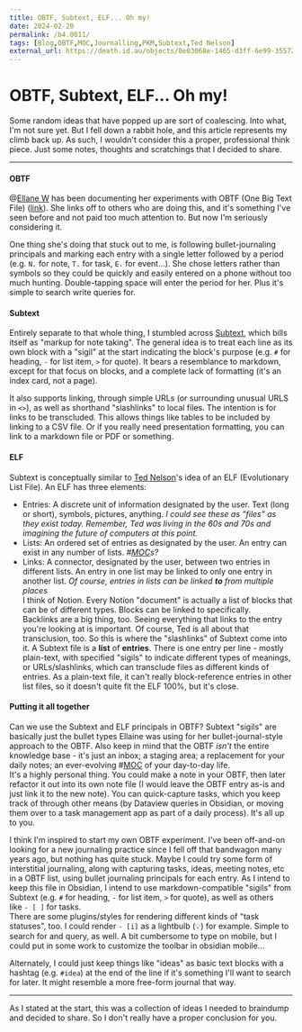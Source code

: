 ```yaml
---
title: OBTF, Subtext, ELF... Oh my!
date: 2024-02-20
permalink: /b4.0011/
tags: [Blog,OBTF,MOC,Journalling,PKM,Subtext,Ted Nelson]
external_url: https://death.id.au/objects/0e03068e-1465-d3ff-6e99-355724502149
---
```


# OBTF, Subtext, ELF... Oh my!

Some random ideas that have popped up are sort of coalescing. Into what, I'm not sure yet. But I fell down a rabbit hole, and this article represents my climb back up. As such, I wouldn't consider this a proper, professional think piece. Just some notes, thoughts and scratchings that I decided to share.

---

#### OBTF

  
@[Ellane W](https://pkm.social/users/ellane "Ellane W") has been documenting her experiments with OBTF (One Big Text File) ([link](https://www.blog.plaintextpaperless.com/i/141545358/the-one-big-text-file-experiment-has-begun)). She links off to others who are doing this, and it's something I've seen before and not paid too much attention to. But now I'm seriously considering it.

One thing she's doing that stuck out to me, is following bullet-journaling principals and marking each entry with a single letter followed by a period (e.g. `N.` for note, `T.` for task, `E.` for event...). She chose letters rather than symbols so they could be quickly and easily entered on a phone without too much hunting. Double-tapping space will enter the period for her. Plus it's simple to search write queries for.  

#### Subtext

  
Entirely separate to that whole thing, I stumbled across [Subtext](https://github.com/subconsciousnetwork/subtext), which bills itself as "markup for note taking". The general idea is to treat each line as its own block with a "sigil" at the start indicating the block's purpose (e.g. `#` for heading, `-` for list item, `>` for quote). It bears a resemblance to markdown, except for that focus on blocks, and a complete lack of formatting (it's an index card, not a page).

It also supports linking, through simple URLs (or surrounding unusual URLS in `<>`), as well as shorthand "slashlinks" to local files. The intention is for links to be transcluded. This allows things like tables to be included by linking to a CSV file. Or if you really need presentation formatting, you can link to a markdown file or PDF or something.  

#### ELF

  
Subtext is conceptually similar to [Ted Nelson](http://www.thetednelson.com/)'s idea of an ELF (Evolutionary List File). An ELF has three elements:  
- Entries: A discrete unit of information designated by the user. Text (long or short), symbols, pictures, anything. _I could see these as "files" as they exist today. Remember, Ted was living in the 60s and 70s and imagining the future of computers at this point._  
- Lists: An ordered set of entries as designated by the user. An entry can exist in any number of lists. _#[MOC](/tag/MOC)s?_  
- Links: A connector, designated by the user, between two entries in different lists. An entry in one list may be linked to only one entry in another list. _Of course, entries in lists can be linked **to** from multiple places_  
I think of Notion. Every Notion "document" is actually a list of blocks that can be of different types. Blocks can be linked to specifically.  
Backlinks are a big thing, too. Seeing everything that links to the entry you're looking at is important. Of course, Ted is all about that transclusion, too. So this is where the "slashlinks" of Subtext come into it. A Subtext file is a **list** of **entries**. There is one entry per line - mostly plain-text, with specified "sigils" to indicate different types of meanings, or URLs/slashlinks, which can transclude files as different kinds of entries. As a plain-text file, it can't really block-reference entries in other list files, so it doesn't quite fit the ELF 100%, but it's close.  

#### Putting it all together

  
Can we use the Subtext and ELF principals in OBTF? Subtext "sigils" are basically just the bullet types Ellaine was using for her bullet-journal-style approach to the OBTF. Also keep in mind that the OBTF _isn't_ the entire knowledge base - it's just an inbox; a staging area; a replacement for your daily notes; an ever-evolving #[MOC](/tag/MOC) of your day-to-day life.  
It's a highly personal thing. You could make a note in your OBTF, then later refactor it out into its own note file (I would leave the OBTF entry as-is and just link it to the new note). You can quick-capture tasks, which you keep track of through other means (by Dataview queries in Obsidian, or moving them over to a task management app as part of a daily process). It's all up to you.

I think I'm inspired to start my own OBTF experiment. I've been off-and-on looking for a new journaling practice since I fell off that bandwagon many years ago, but nothing has quite stuck. Maybe I could try some form of interstitial journaling, along with capturing tasks, ideas, meeting notes, etc in a OBTF list, using bullet journaling principals for each entry. As I intend to keep this file in Obsidian, I intend to use markdown-compatible "sigils" from Subtext (e.g. `#` for heading, `-` for list item, `>` for quote), as well as others like `- [ ]` for tasks.  
There are some plugins/styles for rendering different kinds of "task statuses", too. I could render `- [i]` as a lightbulb (💡) for example. Simple to search for and query, as well. A bit cumbersome to type on mobile, but I could put in some work to customize the toolbar in obsidian mobile...

Alternately, I could just keep things like "ideas" as basic text blocks with a hashtag (e.g. `#idea`) at the end of the line if it's something I'll want to search for later. It might resemble a more free-form journal that way.

---

As I stated at the start, this was a collection of ideas I needed to braindump and decided to share. So I don't really have a proper conclusion for you.